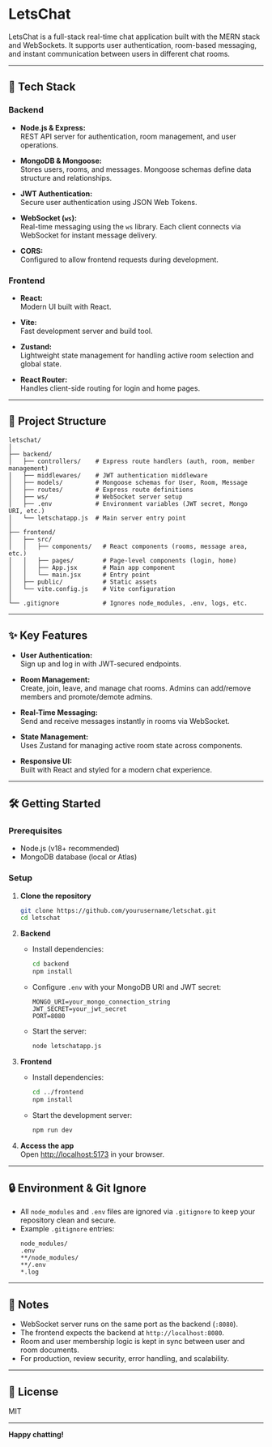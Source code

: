 # LetsChat

LetsChat is a full-stack real-time chat application built with the MERN stack and WebSockets. It supports user authentication, room-based messaging, and instant communication between users in different chat rooms.

---

## 🚀 Tech Stack

### Backend

- **Node.js & Express:**  
  REST API server for authentication, room management, and user operations.

- **MongoDB & Mongoose:**  
  Stores users, rooms, and messages. Mongoose schemas define data structure and relationships.

- **JWT Authentication:**  
  Secure user authentication using JSON Web Tokens.

- **WebSocket (`ws`):**  
  Real-time messaging using the `ws` library. Each client connects via WebSocket for instant message delivery.

- **CORS:**  
  Configured to allow frontend requests during development.

### Frontend

- **React:**  
  Modern UI built with React.

- **Vite:**  
  Fast development server and build tool.

- **Zustand:**  
  Lightweight state management for handling active room selection and global state.

- **React Router:**  
  Handles client-side routing for login and home pages.

---

## 📁 Project Structure

```
letschat/
│
├── backend/
│   ├── controllers/    # Express route handlers (auth, room, member management)
│   ├── middlewares/    # JWT authentication middleware
│   ├── models/         # Mongoose schemas for User, Room, Message
│   ├── routes/         # Express route definitions
│   ├── ws/             # WebSocket server setup
│   ├── .env            # Environment variables (JWT secret, Mongo URI, etc.)
│   └── letschatapp.js  # Main server entry point
│
├── frontend/
│   ├── src/
│   │   ├── components/   # React components (rooms, message area, etc.)
│   │   ├── pages/        # Page-level components (login, home)
│   │   ├── App.jsx       # Main app component
│   │   └── main.jsx      # Entry point
│   ├── public/           # Static assets
│   └── vite.config.js    # Vite configuration
│
└── .gitignore            # Ignores node_modules, .env, logs, etc.
```

---

## ✨ Key Features

- **User Authentication:**  
  Sign up and log in with JWT-secured endpoints.

- **Room Management:**  
  Create, join, leave, and manage chat rooms. Admins can add/remove members and promote/demote admins.

- **Real-Time Messaging:**  
  Send and receive messages instantly in rooms via WebSocket.

- **State Management:**  
  Uses Zustand for managing active room state across components.

- **Responsive UI:**  
  Built with React and styled for a modern chat experience.

---

## 🛠️ Getting Started

### Prerequisites

- Node.js (v18+ recommended)
- MongoDB database (local or Atlas)

### Setup

1. **Clone the repository**
   ```sh
   git clone https://github.com/yourusername/letschat.git
   cd letschat
   ```

2. **Backend**
   - Install dependencies:
     ```sh
     cd backend
     npm install
     ```
   - Configure `.env` with your MongoDB URI and JWT secret:
     ```
     MONGO_URI=your_mongo_connection_string
     JWT_SECRET=your_jwt_secret
     PORT=8080
     ```
   - Start the server:
     ```sh
     node letschatapp.js
     ```

3. **Frontend**
   - Install dependencies:
     ```sh
     cd ../frontend
     npm install
     ```
   - Start the development server:
     ```sh
     npm run dev
     ```

4. **Access the app**  
   Open [http://localhost:5173](http://localhost:5173) in your browser.

---

## 🔒 Environment & Git Ignore

- All `node_modules` and `.env` files are ignored via `.gitignore` to keep your repository clean and secure.
- Example `.gitignore` entries:
  ```
  node_modules/
  .env
  **/node_modules/
  **/.env
  *.log
  ```

---

## 📝 Notes

- WebSocket server runs on the same port as the backend (`:8080`).
- The frontend expects the backend at `http://localhost:8080`.
- Room and user membership logic is kept in sync between user and room documents.
- For production, review security, error handling, and scalability.

---

## 📄 License

MIT

---

**Happy chatting!**
